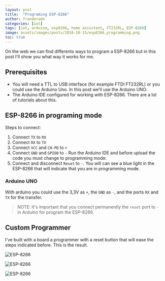 ```yaml
---
layout: post
title:  "Programing ESP-8266"
author: frandorado
categories: [iot]
tags: [iot, arduino, esp8266, home assistant, FT232RL, ESP-8266]
image: assets/images/posts/2018-10-15/esp8266_programming.png
toc: true
---
```


On the web we can find differents ways to program a ESP-8266 but in this post I'll show you what way it works for me.

## Prerequisites

* You will need a TTL to USB interface (for example FTDI FT232RL) or you could use the Arduino Uno. In this post we'll use the Arduino UNO.
* The Arduino IDE configured for working with ESP-8266. There are a lot of tutorials about this. 

## ESP-8266 in programing mode

Steps to connect:

1. Connect `TX` to `RX`
2. Connect `RX` to `TX`
3. Connect `VCC` and `CH-PD` to `+`
4. Connect `GND` and `GPIO0` to `-`
Run the Arduino IDE and before upload the code you must change to programming mode:
5. Connect and disconnect `Reset` to `-`. You will can see a blue light in the ESP-8266 that will indicate that you are in programming mode.


### Arduino UNO

With arduino you could use the 3,3V as `+`, the `GND` as `-`, and the ports `RX` and `TX` for the transfer.

> NOTE: It's important that you connect permanently the `reset` port to `-` in Arduino for program the ESP-8266.

## Custom Programmer

I've built with a board a programmer with a reset button that will ease the steps indicated before. This is the result.

![ESP-8266]({{site.url}}/assets/images/posts/2018-10-15/esp8266_1.jpg "ESP-8266")

![ESP-8266]({{site.url}}/assets/images/posts/2018-10-15/esp8266_2.jpg "ESP-8266")

![ESP-8266]({{site.url}}/assets/images/posts/2018-10-15/esp8266_3.jpg "ESP-8266")

